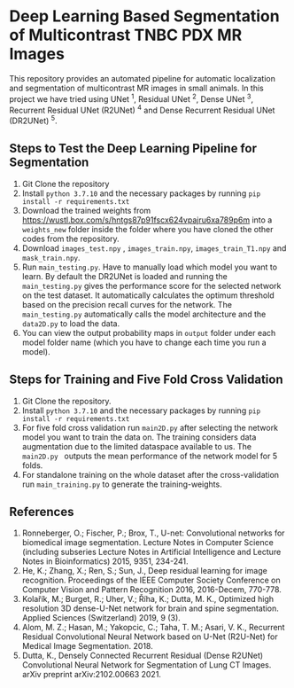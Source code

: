 # Deep Learning Based Segmentation of Multicontrast TNBC PDX MR Images
This repository provides an automated pipeline for automatic localization and segmentation of multicontrast MR images in small animals. In this project we have tried using UNet <sup>1</sup>, Residual UNet <sup>2</sup>, Dense UNet <sup>3</sup>, Recurrent Residual UNet (R2UNet) <sup>4</sup> and Dense Recurrent Residual UNet (DR2UNet) <sup>5</sup>.

## Steps to Test the Deep Learning Pipeline for Segmentation
1. Git Clone the repository
2. Install `python 3.7.10` and the necessary packages by running `pip install -r requirements.txt`
3. Download the trained weights from https://wustl.box.com/s/hntgs87p91fscx624vpajru6xa789p6m into a `weights_new` folder inside the folder where you have cloned the other codes from the repository.
4. Download `images_test.npy` , `images_train.npy`, `images_train_T1.npy` and `mask_train.npy`.
5. Run `main_testing.py`. Have to manually load which model you want to learn. By default the DR2UNet is loaded and running the `main_testing.py` gives the performance score for the selected network on the test dataset. It automatically calculates the optimum threshold based on the precision recall curves for the network. The `main_testing.py` automatically calls the model architecture and the `data2D.py` to load the data.
6. You can view the output probability maps in `output` folder under each model folder name (which you have to change each time you run a model).

## Steps for Training and Five Fold Cross Validation
1. Git Clone the repository.
2. Install `python 3.7.10` and the necessary packages by running `pip install -r requirements.txt`
3. For five fold cross validation run `main2D.py` after selecting the network model you want to train the data on. The training considers data augmentation due to the limited dataspace available to us. The `main2D.py ` outputs the mean performance of the network model for 5 folds.
4. For standalone training on the whole dataset after the cross-validation run `main_training.py` to generate the training-weights.


## References
1. Ronneberger, O.;  Fischer, P.; Brox, T., U-net: Convolutional networks for biomedical image segmentation. Lecture Notes in Computer Science (including subseries Lecture Notes in Artificial Intelligence and Lecture Notes in Bioinformatics) 2015, 9351, 234-241.
2. He, K.;  Zhang, X.;  Ren, S.; Sun, J., Deep residual learning for image recognition. Proceedings of the IEEE Computer Society Conference on Computer Vision and Pattern Recognition 2016, 2016-Decem, 770-778.
3. Kolařík, M.;  Burget, R.;  Uher, V.;  Říha, K.; Dutta, M. K., Optimized high resolution 3D dense-U-Net network for brain and spine segmentation. Applied Sciences (Switzerland) 2019, 9 (3).
4. Alom, M. Z.;  Hasan, M.;  Yakopcic, C.;  Taha, T. M.; Asari, V. K., Recurrent Residual Convolutional Neural Network based on U-Net (R2U-Net) for Medical Image Segmentation. 2018.
5. Dutta, K., Densely Connected Recurrent Residual (Dense R2UNet) Convolutional Neural Network for Segmentation of Lung CT Images. arXiv preprint arXiv:2102.00663 2021.
